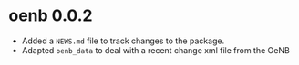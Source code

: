 # oenb 0.0.2

* Added a `NEWS.md` file to track changes to the package.
* Adapted `oenb_data` to deal with a recent change xml file from the OeNB
